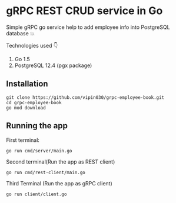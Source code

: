# gRPC REST CRUD service in Go

Simple gRPC go service help to add employee info into PostgreSQL database :boom:

Technologies used :point_down:
1. Go 1.5
2. PostgreSQL 12.4 (pgx package)

## Installation

```
git clone https://github.com/vipin030/grpc-employee-book.git
cd grpc-employee-book
go mod download
```

## Running the app

First terminal:
```
go run cmd/server/main.go
```
Second terminal(Run the app as REST client)
```
go run cmd/rest-client/main.go
```
Third Terminal (Run the app as gRPC client)
```
go run client/client.go
```
